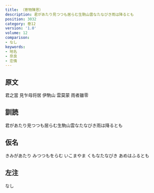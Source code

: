 ```yaml
---
title: （寄物陳思）
description: 君があたり見つつも居らむ生駒山雲なたなびき雨は降るとも
position: 3032
category: 巻12
version: '1.0'
volume: 12
comparison:
- なし
keywords:
- 地名
- 奈良
- 恋情
---
```


## 原文

君之當 見乍母将居 伊駒山 雲莫蒙 雨者雖零

## 訓読

君があたり見つつも居らむ生駒山雲なたなびき雨は降るとも

## 仮名

きみがあたり みつつもをらむ いこまやま くもなたなびき あめはふるとも

## 左注

なし

